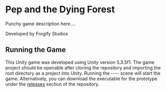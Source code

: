 # Pep and the Dying Forest

Punchy game description here....

Developed by Frogify Studios

## Running the Game

This Unity game was developed using Unity version 5.3.5f1. The game project should be openable after cloning the
repository and importing the root directory as a project into Unity. Running the ---- scene will start the game.
Alternatively, you can download the executable for the prototype under the
[releases](https://github.com/tosw164/Frogify/releases) section of the repository.
